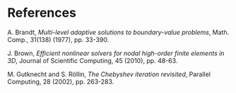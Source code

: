 # References

A. Brandt, *Multi-level adaptive solutions to boundary-value problems*, Math. Comp., 31(138) (1977), pp. 33-390.

J. Brown, *Efficient nonlinear solvers for nodal high-order finite elements in 3D*, Journal of Scientific Computing, 45 (2010), pp. 48-63.

M. Gutknecht and S. Röllin,  *The Chebyshev iteration revisited*, Parallel Computing, 28 (2002), pp. 263-283.